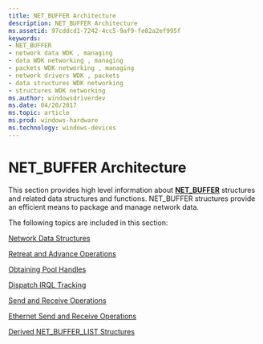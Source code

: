 ```yaml
---
title: NET_BUFFER Architecture
description: NET_BUFFER Architecture
ms.assetid: 97cddcd1-7242-4cc5-9af9-fe82a2ef995f
keywords:
- NET_BUFFER
- network data WDK , managing
- data WDK networking , managing
- packets WDK networking , managing
- network drivers WDK , packets
- data structures WDK networking
- structures WDK networking
ms.author: windowsdriverdev
ms.date: 04/20/2017
ms.topic: article
ms.prod: windows-hardware
ms.technology: windows-devices
---
```


# NET\_BUFFER Architecture





This section provides high level information about [**NET\_BUFFER**](https://msdn.microsoft.com/library/windows/hardware/ff568376) structures and related data structures and functions. NET\_BUFFER structures provide an efficient means to package and manage network data.

The following topics are included in this section:

[Network Data Structures](network-data-structures.md)

[Retreat and Advance Operations](retreat-and-advance-operations.md)

[Obtaining Pool Handles](obtaining-pool-handles.md)

[Dispatch IRQL Tracking](dispatch-irql-tracking.md)

[Send and Receive Operations](send-and-receive-operations.md)

[Ethernet Send and Receive Operations](ethernet-send-and-receive-operations.md)

[Derived NET\_BUFFER\_LIST Structures](derived-net-buffer-list-structures.md)

 

 





